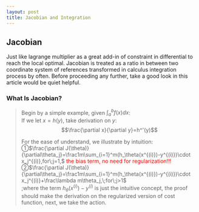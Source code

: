 ```yaml
---
layout: post
title: Jacobian and Integration
---
```


## Jacobian
<p class="message">
Just like lagrange multiplier as a great add-in of constraint in differential to reach the local optimal.  Jacobian is treated as a ratio in between two coordinate system of references transformed in calculus integration process by often.  
Before proceeding any further, take a good look in this article would be quiet helpful.
</p>

### What Is Jacobian?
>Begin by a simple example, given $\int_a^bf(x)dx$:  
>If we let $x=h(y)$, take derivation on $y$:  
$$\frac{\partial x}{\partial y}=h^'(y)$$
>
>For the ease of understand, we illustrate by intuition:  
>&#10112;$\frac{\partial J(\theta)}{\partial\theta_j}=\frac1m\sum_{i=1}^m(h_\theta(x^{(i)})-y^{(i)})\cdot x_j^{(i)},for\;j=1,$ <font color="red">the bias term, no need for regularization!!!</font>  
>&#10113;$\frac{\partial J(\theta)}{\partial\theta_j}=\frac1m\sum_{i=1}^m(h_\theta(x^{(i)})-y^{(i)})\cdot x_j^{(i)}+\frac\lambda m\theta_j,\;for\;j>1$  
>;where the term $h_\theta(x^{(i)})-y^{(i)}$ is just the intuitive concept, the proof should make the derivation on the regularized version of cost function, next, we take the action.  
>